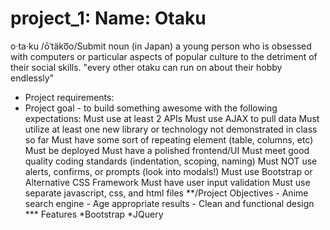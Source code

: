 # project_1: Name: Otaku

o·ta·ku
/ōˈtäko͞o/Submit
noun
(in Japan) a young person who is obsessed with computers or particular aspects of popular culture to the detriment of their social skills.
"every other otaku can run on about their hobby endlessly"

* Project requirements:
* Project goal - to build something awesome with the following expectations:
    Must use at least 2 APIs
    Must use AJAX to pull data
    Must utilize at least one new library or technology not demonstrated in class so far
    Must have some sort of repeating element (table, columns, etc)
    Must be deployed
    Must have a polished frontend/UI
    Must meet good quality coding standards (indentation, scoping, naming)
    Must NOT use alerts, confirms, or prompts (look into modals!)
    Must use Bootstrap or Alternative CSS Framework
    Must have user input validation
    Must use separate javascript, css, and html files
**/Project Objectives
  *-* Anime search engine
  *-* Age appropriate results
  *-* Clean and functional design
*** Features
    *Bootstrap
    *JQuery


